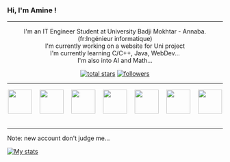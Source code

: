 ### Hi, I'm Amine !

---
<p align="center">
I'm an IT Engineer Student at University Badji Mokhtar - Annaba.<br>
(fr:Ingénieur informatique)<br>
I'm currently working on a website for Uni project<br>
I'm currently learning C/C++, Java, WebDev...<br>
I'm also into AI and Math...<br>
</p>
<p align="center">
  <a href="https://github.com/notpistooo?tab=repositories&sort=stargazers">
    <img alt="total stars" title="Total stars on GitHub" src="https://custom-icon-badges.demolab.com/github/stars/notpistooo?color=55960c&style=for-the-badge&labelColor=488207&logo=star"/></a>
  <a href="https://github.com/notpistooo?tab=followers">
    <img alt="followers" title="Follow me on Github" src="https://custom-icon-badges.demolab.com/github/followers/notpistooo?color=236ad3&labelColor=1155ba&style=for-the-badge&logo=person-add&label=Follow&logoColor=white"/></a>
</p>

---

<p align="center" >
<img style="width:56px;" src="https://cdn.jsdelivr.net/gh/devicons/devicon@latest/icons/linux/linux-original.svg" />&emsp;
<img style="width:56px;" src="https://cdn.jsdelivr.net/gh/devicons/devicon@latest/icons/c/c-original.svg" />&emsp;
<img style="width:56px;" src="https://cdn.jsdelivr.net/gh/devicons/devicon@latest/icons/cplusplus/cplusplus-original.svg" />&emsp;
<img style="width:56px;" src="https://cdn.jsdelivr.net/gh/devicons/devicon@latest/icons/java/java-original.svg" />&emsp;
<img style="width:56px;" src="https://cdn.jsdelivr.net/gh/devicons/devicon@latest/icons/html5/html5-original.svg" />&emsp;
<img style="width:56px;" src="https://cdn.jsdelivr.net/gh/devicons/devicon@latest/icons/css3/css3-original.svg" />&emsp;
<img style="width:56px;" src="https://cdn.jsdelivr.net/gh/devicons/devicon@latest/icons/javascript/javascript-original.svg" />&emsp;
</p>

---

Note: new account don't judge me...

[![My stats](https://github-readme-stats.vercel.app/api?username=notpistooo&show_icons=true&theme=gruvbox)](https://github.com/anuraghazra/github-readme-stats)
